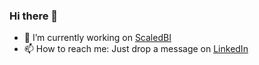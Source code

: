 ### Hi there 👋


- 🔭 I’m currently working on [ScaledBI](https://github.com/ScaledBI)
- 📫 How to reach me: Just drop a message on [LinkedIn](https://www.linkedin.com/in/ekoepplin/)
